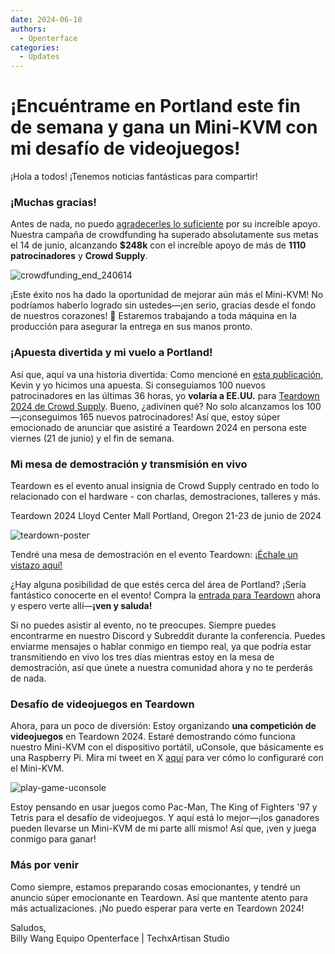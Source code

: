 ```yaml
---
date: 2024-06-18
authors:
  - Openterface
categories:
  - Updates
---
```


# ¡Encuéntrame en Portland este fin de semana y gana un Mini-KVM con mi desafío de videojuegos!

¡Hola a todos! ¡Tenemos noticias fantásticas para compartir!

### ¡Muchas gracias!
Antes de nada, no puedo [agradecerles lo suficiente](https://x.com/TechxArtisan/status/1801850068263178300) por su increíble apoyo. Nuestra campaña de crowdfunding ha superado absolutamente sus metas el 14 de junio, alcanzando **$248k** con el increíble apoyo de más de **1110 patrocinadores** y **Crowd Supply**.

![crowdfunding_end_240614](https://www.crowdsupply.com/img/b812/9768a2ad-1b78-45dd-966c-942c170fb812/crowdfunding-end-240614_jpg_md-xl.jpg)

¡Este éxito nos ha dado la oportunidad de mejorar aún más el Mini-KVM! No podríamos haberlo logrado sin ustedes—¡en serio, gracias desde el fondo de nuestros corazones! 🧡 Estaremos trabajando a toda máquina en la producción para asegurar la entrega en sus manos pronto.

### ¡Apuesta divertida y mi vuelo a Portland!
Así que, aquí va una historia divertida: Como mencioné en [esta publicación](https://www.crowdsupply.com/techxartisan/openterface-mini-kvm/updates/last-hours-to-back-and-mini-kvms-at-tech-frontlines), Kevin y yo hicimos una apuesta. Si conseguíamos 100 nuevos patrocinadores en las últimas 36 horas, yo **volaría a EE.UU.** para [Teardown 2024 de Crowd Supply](https://www.crowdsupply.com/teardown/portland-2024). Bueno, ¿adivinen qué? No solo alcanzamos los 100—¡conseguimos 165 nuevos patrocinadores! Así que, estoy súper emocionado de anunciar que asistiré a Teardown 2024 en persona este viernes (21 de junio) y el fin de semana.

### Mi mesa de demostración y transmisión en vivo
Teardown es el evento anual insignia de Crowd Supply centrado en todo lo relacionado con el hardware - con charlas, demostraciones, talleres y más.

Teardown 2024 Lloyd Center Mall Portland, Oregon 21-23 de junio de 2024

![teardown-poster](https://www.crowdsupply.com/img/25ea/1d486985-1024-45ca-8b7d-0bdc388e25ea/twitter-1600-1900-td2024-wires_jpg_md-xl.jpg)

Tendré una mesa de demostración en el evento Teardown: [¡Échale un vistazo aquí!](https://www.crowdsupply.com/teardown/portland-2024/demo/openterface-mini-kvm-turn-your-laptop-as-a-kvm-console)

¿Hay alguna posibilidad de que estés cerca del área de Portland? ¡Sería fantástico conocerte en el evento! Compra la [entrada para Teardown](https://www.crowdsupply.com/teardown/portland-2024) ahora y espero verte allí—**¡ven y saluda!**

Si no puedes asistir al evento, no te preocupes. Siempre puedes encontrarme en nuestro Discord y Subreddit durante la conferencia. Puedes enviarme mensajes o hablar conmigo en tiempo real, ya que podría estar transmitiendo en vivo los tres días mientras estoy en la mesa de demostración, así que únete a nuestra comunidad ahora y no te perderás de nada.

### Desafío de videojuegos en Teardown
Ahora, para un poco de diversión: Estoy organizando **una competición de videojuegos** en Teardown 2024. Estaré demostrando cómo funciona nuestro Mini-KVM con el dispositivo portátil, uConsole, que básicamente es una Raspberry Pi. Mira mi tweet en X [aquí](https://x.com/TechxArtisan/status/1802675690015424962) para ver cómo lo configuraré con el Mini-KVM.

![play-game-uconsole](https://www.crowdsupply.com/img/c4d2/d5fe66f3-4f3e-4398-bd11-494ae317c4d2/play-game-uconsole_png_md-xl.jpg)

Estoy pensando en usar juegos como Pac-Man, The King of Fighters '97 y Tetris para el desafío de videojuegos. Y aquí está lo mejor—¡los ganadores pueden llevarse un Mini-KVM de mi parte allí mismo! Así que, ¡ven y juega conmigo para ganar!

### Más por venir
Como siempre, estamos preparando cosas emocionantes, y tendré un anuncio súper emocionante en Teardown. Así que mantente atento para más actualizaciones. ¡No puedo esperar para verte en Teardown 2024!

Saludos,  
Billy Wang
Equipo Openterface | TechxArtisan Studio
